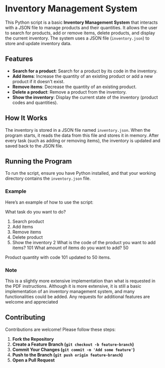 # Inventory Management System

This Python script is a basic **Inventory Management System** that interacts with a JSON file to manage products and their quantities. It allows the user to search for products, add or remove items, delete products, and display the current inventory. The system uses a JSON file (`inventory.json`) to store and update inventory data.

## Features

- **Search for a product**: Search for a product by its code in the inventory.
- **Add items**: Increase the quantity of an existing product or add a new product if it doesn't exist.
- **Remove items**: Decrease the quantity of an existing product.
- **Delete a product**: Remove a product from the inventory.
- **Show the inventory**: Display the current state of the inventory (product codes and quantities).

## How It Works

The inventory is stored in a JSON file named `inventory.json`. When the program starts, it reads the data from this file and stores it in memory. After every task (such as adding or removing items), the inventory is updated and saved back to the JSON file.

## Running the Program

To run the script, ensure you have Python installed, and that your working directory contains the `inventory.json` file.

### Example

Here’s an example of how to use the script:

What task do you want to do? 
1. Search product 
2. Add items 
3. Remove items 
4. Delete product 
5. Show the inventory 
2
What is the code of the product you want to add items?
101
What amount of items do you want to add? 
50

Product quantity with code 101 updated to 50 items.

### Note
This is a slightly more extensive implementation than what is requested in the PDF instructions. Although it is more extensive, it is still a basic implementation of an inventory management system, and many functionalities could be added. Any requests for additional features are welcome and appreciated

## Contributing
Contributions are welcome! Please follow these steps:
1. **Fork the Repository**
2. **Create a Feature Branch (`git checkout -b feature-branch`)**
3. **Commit Your Changes (`git commit -m 'Add some feature'`)**
4. **Push to the Branch (`git push origin feature-branch`)**
5. **Open a Pull Request**
